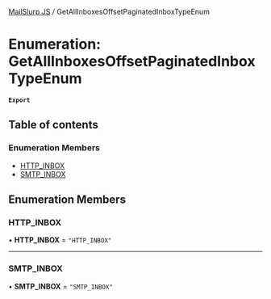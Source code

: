[MailSlurp JS](../README.md) / GetAllInboxesOffsetPaginatedInboxTypeEnum

# Enumeration: GetAllInboxesOffsetPaginatedInboxTypeEnum

**`Export`**

## Table of contents

### Enumeration Members

- [HTTP\_INBOX](GetAllInboxesOffsetPaginatedInboxTypeEnum.md#http_inbox)
- [SMTP\_INBOX](GetAllInboxesOffsetPaginatedInboxTypeEnum.md#smtp_inbox)

## Enumeration Members

### HTTP\_INBOX

• **HTTP\_INBOX** = ``"HTTP_INBOX"``

___

### SMTP\_INBOX

• **SMTP\_INBOX** = ``"SMTP_INBOX"``
